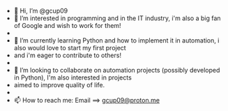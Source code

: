 - 👋 Hi, I’m @gcup09
- 👀 I’m interested in programming and in the IT industry, i'm also a big fan of Google and wish to work for them!
- 
- 🌱 I’m currently learning Python and how to implement it in automation, i also would love to start my first project
-    and i'm eager to contribute to others!
- 
- 💞️ I’m looking to collaborate on automation projects (possibly developed in Python), I'm also interested in projects
-    aimed to improve quality of life.
- 
- 📫 How to reach me: Email ==> gcup09@proton.me

<!---
gcup09/gcup09 is a ✨ special ✨ repository because its `README.md` (this file) appears on your GitHub profile.
You can click the Preview link to take a look at your changes.
--->
